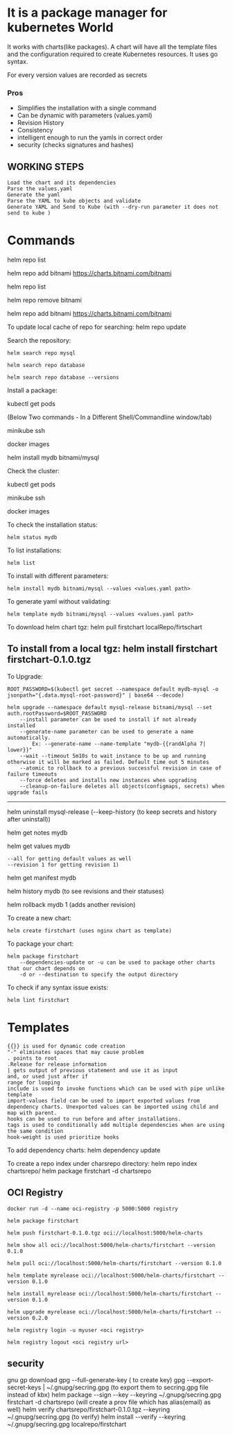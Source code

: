 # It is a package manager for kubernetes World
It works with charts(like packages). A chart will have all the template files and the configuration required to create Kubernetes resources. It uses go syntax.

For every version values are recorded as secrets

### Pros
 - Simplifies the installation with a single command
 - Can be dynamic with parameters (values.yaml)
 - Revision History
 - Consistency 
 - intelligent enough to run the yamls in correct order
 - security (checks signatures and hashes)


## WORKING STEPS
    Load the chart and its dependencies
    Parse the values.yaml
    Generate the yaml
    Parse the YAML to kube objects and validate
    Generate YAML and Send to Kube (with --dry-run parameter it does not send to kube )

# Commands

helm repo list

helm repo add bitnami https://charts.bitnami.com/bitnami

helm repo list

helm repo remove bitnami

helm repo add bitnami https://charts.bitnami.com/bitnami

To update local cache of repo for searching:
    helm repo update 

Search the repository:

    helm search repo mysql

    helm search repo database

    helm search repo database --versions


Install a package:

kubectl get pods

(Below Two commands - In a Different Shell/Commandline window/tab)

minikube ssh

docker images

helm install mydb bitnami/mysql

Check the cluster:

kubectl get pods

minikube ssh

docker images

To check the installation status:

    helm status mydb

To list installations:

    helm list


To install with different parameters:

    helm install mydb bitnami/mysql --values <values.yaml path>

To generate yaml without validating:

    helm template mydb bitnami/mysql --values <values.yaml path>


To download helm chart tgz:
    helm pull firstchart localRepo/firtschart

To install from a local tgz:
    helm install firstchart firstchart-0.1.0.tgz
--------------------------------------------

To Upgrade:

    ROOT_PASSWORD=$(kubectl get secret --namespace default mydb-mysql -o jsonpath="{.data.mysql-root-password}" | base64 --decode)

    helm upgrade --namespace default mysql-release bitnami/mysql --set auth.rootPassword=$ROOT_PASSWORD 
        --install parameter can be used to install if not already installed 
        --generate-name parameter can be used to generate a name automatically. 
            Ex: --generate-name --name-template "mydb-{{randAlpha 7| lower}}"
        --wait --timeout 5m10s to wait instance to be up and running otherwise it will be marked as failed. Default time out 5 minutes
        --atomic to rollback to a previous successful revision in case of failure timeouts
        --force deletes and installs new instances when upgrading
        --cleanup-on-failure deletes all objects(configmaps, secrets) when upgrade fails



-------

helm uninstall mysql-release (--keep-history (to keep secrets and history after uninstall))

helm get notes mydb

helm get values mydb

    --all for getting default values as well
    --revision 1 for getting revision 1)

helm get manifest mydb

helm history mydb (to see revisions and their statuses)

helm rollback mydb 1 (adds another revision) 

To create a new chart:

    helm create firstchart (uses nginx chart as template)

To package your chart:

    helm package firstchart
        --dependencies-update or -u can be used to package other charts that our chart depends on
        -d or --destination to specify the output directory


 To check if any syntax issue exists:

    helm lint firstchart


# Templates
    {{}} is used for dynamic code creation
    "-" eliminates spaces that may cause problem 
    . points to root
    .Release for release information
    | gets output of previous statement and use it as input 
    and, or used just after if
    range for looping
    include is used to invoke functions which can be used with pipe unlike template
    import-values field can be used to import exported values from dependency charts. Unexported values can be imported using child and map with parent.
    hooks can be used to run before and after installations.
    tags is used to conditionally add multiple dependencies when are using the same condition
    hook-weight is used prioritize hooks

To add dependency charts:
    helm dependency update <chartname>

To create a repo index under charsrepo directory:
    helm repo index chartsrepo/
    helm package firstchart -d chartsrepo

## OCI Registry
    docker run -d --name oci-registry -p 5000:5000 registry

    helm package firstchart

    helm push firstchart-0.1.0.tgz oci://localhost:5000/helm-charts

    helm show all oci://localhost:5000/helm-charts/firstchart --version 0.1.0

    helm pull oci://localhost:5000/helm-charts/firstchart --version 0.1.0

    helm template myrelease oci://localhost:5000/helm-charts/firstchart --version 0.1.0

    helm install myrelease oci://localhost:5000/helm-charts/firstchart --version 0.1.0

    helm upgrade myrelease oci://localhost:5000/helm-charts/firstchart --version 0.2.0

    helm registry login -u myuser <oci registry>

    helm registry logout <oci registry url>

## security
   gnu gp download
   gpg --full-generate-key ( to create key)
   gpg --export-secret-keys | ~/.gnupg/secring.gpg (to export them to secring.gpg file instead of kbx)
   helm package --sign --key <email> --keyring ~/.gnupg/secring.gpg firstchart -d chartsrepo (will create a prov file which has alias(email) as well)
   helm verify chartsrepo/firstchart-0.1.0.tgz --keyring  ~/.gnupg/secring.gpg (to verify)
   helm install --verify --keyring  ~/.gnupg/secring.gpg  localrepo/firstchart
